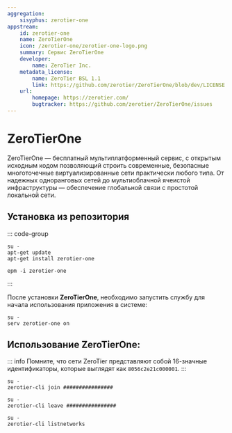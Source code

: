 ```yaml
---
aggregation:
    sisyphus: zerotier-one
appstream:
    id: zerotier-one
    name: ZeroTierOne
    icon: /zerotier-one/zerotier-one-logo.png
    summary: Cервис ZeroTierOne
    developer: 
        name: ZeroTier Inc.
    metadata_license: 
        name: ZeroTier BSL 1.1
        link: https://github.com/zerotier/ZeroTierOne/blob/dev/LICENSE.txt
    url: 
        homepage: https://zerotier.com/
        bugtracker: https://github.com/zerotier/ZeroTierOne/issues        
---
```


# ZeroTierOne

ZeroTierOne — бесплатный мультиплатформенный сервис, с открытым исходным кодом позволяющий строить современные, безопасные многоточечные виртуализированные сети практически любого типа. От надежных одноранговых сетей до мультиоблачной ячеистой инфраструктуры — обеспечение глобальной связи с простотой локальной сети. 

## Установка из репозитория

::: code-group

```shell[apt-get]
su -
apt-get update
apt-get install zerotier-one
```
```shell[epm]
epm -i zerotier-one
```
:::

После установки **ZeroTierOne**, необходимо запустить службу для начала использования приложения в системе:

```shell
su -
serv zerotier-one on
```

## Использование **ZeroTierOne**:

::: info
Помните, что сети ZeroTier представляют собой 16-значные идентификаторы, которые выглядят как `8056c2e21c000001`.
:::

```shell
su -
zerotier-cli join ################
```

```shell
su -
zerotier-cli leave ################
```

```shell
su -
zerotier-cli listnetworks
```
